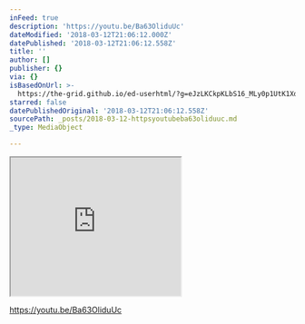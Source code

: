 ```yaml
---
inFeed: true
description: 'https://youtu.be/Ba63OliduUc'
dateModified: '2018-03-12T21:06:12.000Z'
datePublished: '2018-03-12T21:06:12.558Z'
title: ''
author: []
publisher: {}
via: {}
isBasedOnUrl: >-
  https://the-grid.github.io/ed-userhtml/?g=eJzLKCkpKLbS16_MLy0p1UtK1XdKNDP2z8lMKQ1NBgCTfQn3
starred: false
datePublishedOriginal: '2018-03-12T21:06:12.558Z'
sourcePath: _posts/2018-03-12-httpsyoutubeba63oliduuc.md
_type: MediaObject

---
```

<iframe src="https://the-grid.github.io/ed-userhtml/?g=eJzLKCkpKLbS16_MLy0p1UtK1XdKNDP2z8lMKQ1NBgCTfQn3" height="244" style=""></iframe>

https://youtu.be/Ba63OliduUc